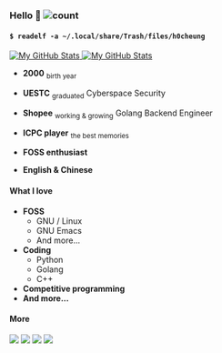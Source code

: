 ### Hello 👋 ![count](https://views.whatilearened.today/views/github/h0cheung/h0cheung.svg)

#### `$ readelf -a ~/.local/share/Trash/files/h0cheung`

<a href="https://github.com/h0cheung#gh-light-mode-only">
  <img src="https://github-readme-stats.vercel.app/api?username=h0cheung&show_icons=true&theme=default&hide_title=true&count_private=true#gh-light-mode-only" alt="My GitHub Stats" />
</a>
<a href="https://github.com/h0cheung#gh-dark-mode-only">
  <img src="https://github-readme-stats.vercel.app/api?username=h0cheung&show_icons=true&theme=github_dark&hide_title=true&count_private=true#gh-dark-mode-only" alt="My GitHub Stats" />
</a>

- **2000** <sub>birth year</sub>

- **UESTC** <sub>graduated</sub>
  Cyberspace Security

- **Shopee** <sub>working & growing</sub>
  Golang Backend Engineer

- **ICPC player** <sub>the best memories</sub>

- **FOSS enthusiast**

- **English & Chinese**

#### What I love

- **FOSS**
  - GNU / Linux
  - GNU Emacs
  - And more...
- **Coding**
  - Python
  - Golang
  - C++
- **Competitive programming**
- **And more...**

#### More

[![](https://img.shields.io/badge/Blog%20(Chinese)-pink?style=flat-square&logo=hugo)](https://h-cheung.cf") [![](https://img.shields.io/badge/Matrix-lightgreen?style=flat-square&logo=matrix)](https://matrix.to/#/@h-cheung:fedora.im) [![](https://img.shields.io/badge/Telegram-skyblue?style=flat-square&logo=telegram)](https://t.me/h_cheung) [![](https://img.shields.io/badge/Email-lightgrey?style=flat-square&logo=gmail)](mailto:mail@h-cheung.cf)
